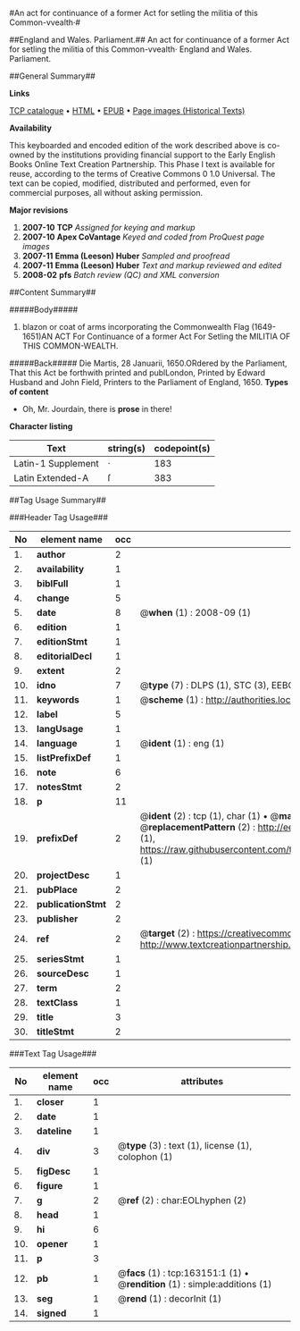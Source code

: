 #An act for continuance of a former Act for setling the militia of this Common-vvealth·#

##England and Wales. Parliament.##
An act for continuance of a former Act for setling the militia of this Common-vvealth·
England and Wales. Parliament.

##General Summary##

**Links**

[TCP catalogue](http://www.ota.ox.ac.uk/tcp/)  • 
[HTML](http://tei.it.ox.ac.uk/tcp/Texts-HTML/free/A82/A82362.html)  • 
[EPUB](http://tei.it.ox.ac.uk/tcp/Texts-EPUB/free/A82/A82362.epub) • 
[Page images (Historical Texts)](https://data.historicaltexts.jisc.ac.uk/view?pubId=eebo-99870740e&pageId=eebo-99870740e-163151-1)

**Availability**

This keyboarded and encoded edition of the
	       work described above is co-owned by the institutions
	       providing financial support to the Early English Books
	       Online Text Creation Partnership. This Phase I text is
	       available for reuse, according to the terms of Creative
	       Commons 0 1.0 Universal. The text can be copied,
	       modified, distributed and performed, even for
	       commercial purposes, all without asking permission.

**Major revisions**

1. __2007-10__ __TCP__ *Assigned for keying and markup*
1. __2007-10__ __Apex CoVantage__ *Keyed and coded from ProQuest page images*
1. __2007-11__ __Emma (Leeson) Huber__ *Sampled and proofread*
1. __2007-11__ __Emma (Leeson) Huber__ *Text and markup reviewed and edited*
1. __2008-02__ __pfs__ *Batch review (QC) and XML conversion*

##Content Summary##

#####Body#####

1. blazon or coat of arms incorporating the Commonwealth Flag (1649-1651)AN ACT For Continuance of a former Act For Setling the MILITIA OF THIS COMMON-WEALTH.

#####Back#####
Die Martis, 28 Januarii, 1650.ORdered by the Parliament, That this Act be forthwith printed and publLondon, Printed by Edward Husband and John Field, Printers to the Parliament of England, 1650.
**Types of content**

  * Oh, Mr. Jourdain, there is **prose** in there!

**Character listing**


|Text|string(s)|codepoint(s)|
|---|---|---|
|Latin-1 Supplement|·|183|
|Latin Extended-A|ſ|383|

##Tag Usage Summary##

###Header Tag Usage###

|No|element name|occ|attributes|
|---|---|---|---|
|1.|__author__|2||
|2.|__availability__|1||
|3.|__biblFull__|1||
|4.|__change__|5||
|5.|__date__|8| @__when__ (1) : 2008-09 (1)|
|6.|__edition__|1||
|7.|__editionStmt__|1||
|8.|__editorialDecl__|1||
|9.|__extent__|2||
|10.|__idno__|7| @__type__ (7) : DLPS (1), STC (3), EEBO-CITATION (1), PROQUEST (1), VID (1)|
|11.|__keywords__|1| @__scheme__ (1) : http://authorities.loc.gov/ (1)|
|12.|__label__|5||
|13.|__langUsage__|1||
|14.|__language__|1| @__ident__ (1) : eng (1)|
|15.|__listPrefixDef__|1||
|16.|__note__|6||
|17.|__notesStmt__|2||
|18.|__p__|11||
|19.|__prefixDef__|2| @__ident__ (2) : tcp (1), char (1)  •  @__matchPattern__ (2) : ([0-9\-]+):([0-9IVX]+) (1), (.+) (1)  •  @__replacementPattern__ (2) : http://eebo.chadwyck.com/downloadtiff?vid=$1&page=$2 (1), https://raw.githubusercontent.com/textcreationpartnership/Texts/master/tcpchars.xml#$1 (1)|
|20.|__projectDesc__|1||
|21.|__pubPlace__|2||
|22.|__publicationStmt__|2||
|23.|__publisher__|2||
|24.|__ref__|2| @__target__ (2) : https://creativecommons.org/publicdomain/zero/1.0/ (1), http://www.textcreationpartnership.org/docs/. (1)|
|25.|__seriesStmt__|1||
|26.|__sourceDesc__|1||
|27.|__term__|2||
|28.|__textClass__|1||
|29.|__title__|3||
|30.|__titleStmt__|2||


###Text Tag Usage###

|No|element name|occ|attributes|
|---|---|---|---|
|1.|__closer__|1||
|2.|__date__|1||
|3.|__dateline__|1||
|4.|__div__|3| @__type__ (3) : text (1), license (1), colophon (1)|
|5.|__figDesc__|1||
|6.|__figure__|1||
|7.|__g__|2| @__ref__ (2) : char:EOLhyphen (2)|
|8.|__head__|1||
|9.|__hi__|6||
|10.|__opener__|1||
|11.|__p__|3||
|12.|__pb__|1| @__facs__ (1) : tcp:163151:1 (1)  •  @__rendition__ (1) : simple:additions (1)|
|13.|__seg__|1| @__rend__ (1) : decorInit (1)|
|14.|__signed__|1||
